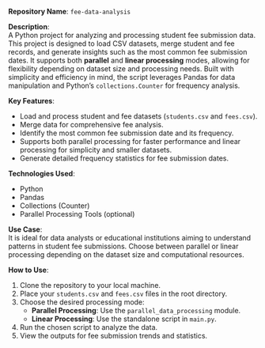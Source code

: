 **Repository Name**: `fee-data-analysis`

**Description**:  
A Python project for analyzing and processing student fee submission data. This project is designed to load CSV datasets, merge student and fee records, and generate insights such as the most common fee submission dates. It supports both **parallel** and **linear processing** modes, allowing for flexibility depending on dataset size and processing needs. Built with simplicity and efficiency in mind, the script leverages Pandas for data manipulation and Python’s `collections.Counter` for frequency analysis.

**Key Features**:
- Load and process student and fee datasets (`students.csv` and `fees.csv`).
- Merge data for comprehensive fee analysis.
- Identify the most common fee submission date and its frequency.
- Supports both parallel processing for faster performance and linear processing for simplicity and smaller datasets.
- Generate detailed frequency statistics for fee submission dates.

**Technologies Used**:
- Python
- Pandas
- Collections (Counter)
- Parallel Processing Tools (optional)

**Use Case**:  
It is ideal for data analysts or educational institutions aiming to understand patterns in student fee submissions. Choose between parallel or linear processing depending on the dataset size and computational resources.

**How to Use**:
1. Clone the repository to your local machine.
2. Place your `students.csv` and `fees.csv` files in the root directory.
3. Choose the desired processing mode:
   - **Parallel Processing**: Use the `parallel_data_processing` module.
   - **Linear Processing**: Use the standalone script in `main.py`.
4. Run the chosen script to analyze the data.
5. View the outputs for fee submission trends and statistics.
